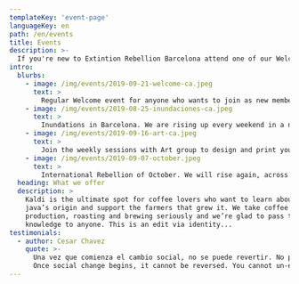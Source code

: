 ```yaml
---
templateKey: 'event-page'
languageKey: en
path: /en/events
title: Events
description: >-
  If you're new to Extintion Rebellion Barcelona attend one of our Welcome events. 
intro:
  blurbs:
    - image: /img/events/2019-09-21-welcome-ca.jpeg
      text: >
        Regular Welcome event for anyone who wants to join as new member. Become a rebel.
    - image: /img/events/2019-08-25-inundaciones-ca.jpeg
      text: >
        Inundations in Barcelona. We are rising up every weekend in a new location of the city.
    - image: /img/events/2019-09-16-art-ca.jpeg
      text: >
        Join the weekly sessions with Art group to design and print your own signs, t-shirt and more.
    - image: /img/events/2019-09-07-october.jpeg
      text: >
        International Rebellion of October. We will rise again, across cities, countries and continents. Come with us to Madrid.
  heading: What we offer
  description: >
    Kaldi is the ultimate spot for coffee lovers who want to learn about their
    java’s origin and support the farmers that grew it. We take coffee
    production, roasting and brewing seriously and we’re glad to pass that
    knowledge to anyone. This is an edit via identity...
testimonials:
  - author: Cesar Chavez
    quote: >-
      Una vez que comienza el cambio social, no se puede revertir. No puedes quitar la educación a la persona que ha aprendido a leer. No puedes humillar a la persona que siente orgullo. No puedes oprimir a la gente que ya no tiene miedo. Hemos visto el futuro, y el futuro es nuestro.
      Once social change begins, it cannot be reversed. You cannot un-educate the person who has learned to read. You cannot humiliate the person who feels pride. You cannot oppress the people who are not afraid anymore. We have seen the future and the future is ours.s
---
```

